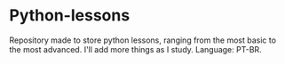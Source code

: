 # Python-lessons
Repository made to store python lessons, ranging from the most basic to the most advanced. I'll add more things as I study. Language: PT-BR.
